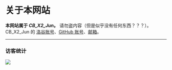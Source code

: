 # 关于本网站
**本网站属于 *CB_X2_Jun*。** 请勿盗内容（但是似乎没有任何东西？？？）。  
CB_X2_Jun 的 [洛谷账号](https://www.luogu.com.cn/user/1219707)、[GitHub 账号](https://github.com/CB-X2-Jun)、[邮箱](mailto:zzh20120518@outlook.com)。

---
### 访客统计
![](https://flagcounter.me/e7K)
